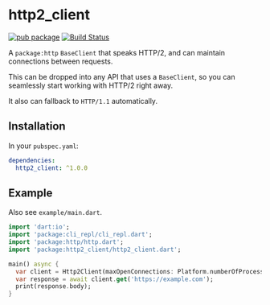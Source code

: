 # http2_client

[![pub package](https://img.shields.io/pub/v/http2_client.svg)](https://pub.dartlang.org/packages/http2_client)
[![Build Status](https://travis-ci.org/thosakwe/http2_client.svg?branch=master)](https://travis-ci.org/thosakwe/http2_client)

A `package:http` `BaseClient` that speaks HTTP/2, and can maintain connections between requests.

This can be dropped into any API that uses a
`BaseClient`, so you can seamlessly start working with
HTTP/2 right away.

It also can fallback to `HTTP/1.1` automatically.

## Installation

In your `pubspec.yaml`:

```yaml
dependencies:
  http2_client: ^1.0.0
```

## Example

Also see `example/main.dart`.

```dart
import 'dart:io';
import 'package:cli_repl/cli_repl.dart';
import 'package:http/http.dart';
import 'package:http2_client/http2_client.dart';

main() async {
  var client = Http2Client(maxOpenConnections: Platform.numberOfProcessors);
  var response = await client.get('https://example.com');
  print(response.body);
}
```
